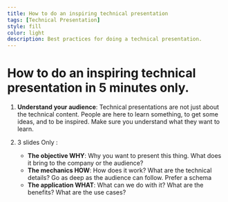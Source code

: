 ```yaml
---
title: How to do an inspiring technical presentation
tags: [Technical Presentation]
style: fill
color: light
description: Best practices for doing a technical presentation.
---
```


# How to do an inspiring technical presentation in 5 minutes only.

1. **Understand your audience**: Technical presentations are not just about the technical content. People are here to learn something, to get some ideas, and to be inspired. Make sure you understand what they want to learn. 

2. 3 slides Only :
    - **The objective WHY**: Why you want to present this thing. What does it bring to the company or the audience?
    - **The mechanics HOW**: How does it work? What are the technical details? Go as deep as the audience can follow. Prefer a schema 
    - **The application WHAT**: What can we do with it? What are the benefits? What are the use cases?

